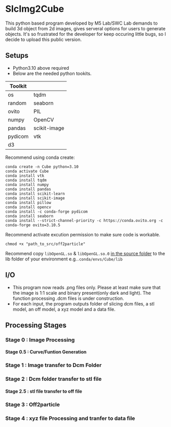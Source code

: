 # SlcImg2Cube
This python based program developed by M5 Lab/SWC Lab demands to build 3d object from 2d images, gives serveral options for users to generate objects. It's so frustrated for the developer for keep occuring little bugs, so I decide to upload this public version.

## Setups
- Python3.10 above required
- Below are the needed python tookits. 

| Toolkit  | |
| ------------- | ------------- |
| os | tqdm | 
| random  | seaborn |
| ovito | PIL |
| numpy | OpenCV |
| pandas | scikit-image |
| pydicom | vtk |
| d3 |  |

Recommend using conda create:
```
conda create -n Cube python=3.10
conda activate Cube
conda install vtk
conda install tqdm
conda install numpy
conda install pandas
conda install scikit-learn
conda install scikit-image
conda install pillow
conda install opencv
conda install -c conda-forge pydicom
conda install seaborn
conda install --strict-channel-priority -c https://conda.ovito.org -c conda-forge ovito=3.10.5
```
Recommend activate excution permission to make sure code is workable.
```
chmod +x "path_to_src/off2particle"
```
Recommend copy `libOpenGL.so` & `libOpenGL.so.0` [in the source folder](/src/Particle2Cube/lib) to the lib folder of your environment e.g.`.conda/envs/Cube/lib`

## I/O
- This program now reads .png files only. Please at least make sure that the image is 1:1 scale and binary present(only dark and light). The function processing .dcm files is under construction.
  ![]()
- For each input, the program outputs folder of slicing dcm files, a stl model, an off model, a xyz model and a data file.
## Processing Stages
### Stage 0 : Image Processing
#### Stage 0.5 : Curve/Funtion Generation
### Stage 1 : Image transfer to Dcm Folder
### Stage 2 : Dcm folder transfer to stl file
#### Stage 2.5 : stl file transfer to off file
### Stage 3 : Off2particle
### Stage 4 : xyz file Processing and tranfer to data file
